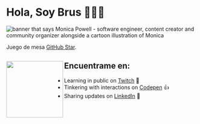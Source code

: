 # Hola, Soy Brus 👀👨‍💻

<img src="https://raw.githubusercontent.com/M0nica/M0nica/master/gh-header-image-cropped.png" alt="banner that says Monica Powell - software engineer, content creator and community organizer alongside a cartoon illustration of Monica">

Juego de mesa <a href="https://stars.github.com/">GitHub Star</a>.

## Encuentrame en: <a href="https://github.com/sponsors/M0nica"><img align="left" width="150" height="150" src="https://github.com/M0nica/M0nica/blob/main/octomonica/m0nica-octocat-rotating.gif?raw=true"></a>
- Learning in public on <a href="https://www.twitch.tv/blacktechdiva">Twitch</a> 🤘
- Tinkering with interactions on <a href="https://codepen.io/m0nica"> Codepen</a> 👍
- Sharing updates on <a href="https://www.linkedin.com/in/monicampowell/">LinkedIn</a> 🤙
